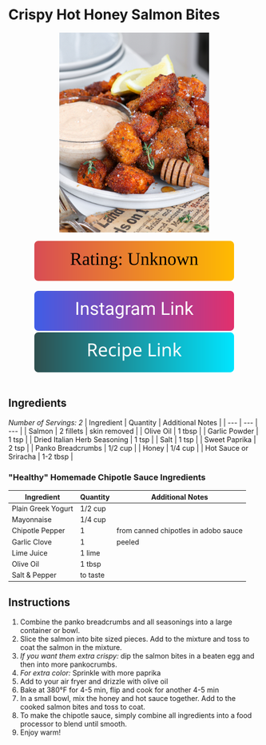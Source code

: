 # Crispy Hot Honey Salmon Bites
<p align="center">
  <img src="images/crispy-hot-honey-salmon-bites.jpg" width="300" height="400">
</p>

<div align="center">
  <img src="../graphics/svg/stars-unknown.svg" alt="Rating">
</div>

<br>

<div align="center">
  <a href="https://www.instagram.com/reel/CrTkE0nATGs/?igshid=MzRlODBiNWFlZA%3D%3D">
    <img src="../graphics/svg/link-button-instagram.svg" alt="Instagram Link">
  </a>
</div>

<div align="center">
  <a href="https://www.abrightmoment.com/recipes/air-fryer-crispy-hot-honey-salmon-bites">
    <img src="../graphics/svg/link-button-recipe.svg" alt="Recipe Link">
  </a>
</div>

<br>

## Ingredients
*Number of Servings: 2*
| Ingredient | Quantity | Additional Notes |
| --- | --- | --- |
| Salmon | 2 fillets | skin removed |
| Olive Oil | 1 tbsp |
| Garlic Powder | 1 tsp |
| Dried Italian Herb Seasoning | 1 tsp |
| Salt | 1 tsp |
| Sweet Paprika | 2 tsp |
| Panko Breadcrumbs | 1/2 cup |
| Honey | 1/4 cup |
| Hot Sauce or Sriracha | 1-2 tbsp |

### "Healthy" Homemade Chipotle Sauce Ingredients
| Ingredient | Quantity | Additional Notes |
| --- | --- | --- |
| Plain Greek Yogurt | 1/2 cup |
| Mayonnaise | 1/4 cup |
| Chipotle Pepper | 1 | from canned chipotles in adobo sauce |
| Garlic Clove | 1 | peeled |
| Lime Juice | 1 lime |
| Olive Oil | 1 tbsp |
| Salt & Pepper | to taste |

## Instructions
1. Combine the panko breadcrumbs and all seasonings into a large container or bowl.
1. Slice the salmon into bite sized pieces. Add to the mixture and toss to coat the salmon in the mixture.
1. *If you want them extra crispy:* dip the salmon bites in a beaten egg and then into more pankocrumbs.
1. *For extra color:* Sprinkle with more paprika
1. Add to your air fryer and drizzle with olive oil
1. Bake at 380°F for 4-5 min, flip and cook for another 4-5 min
1. In a small bowl, mix the honey and hot sauce together. Add to the cooked salmon bites and toss to coat.
1. To make the chipotle sauce, simply combine all ingredients into a food processor to blend until smooth.
1. Enjoy warm!
